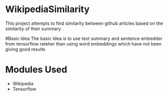 # WikipediaSimilarity
This project attempts to find similarity between github articles based on the similarity of their summary

#Basic Idea
The basic Idea is to use text summary and sentence embedder from tensorflow rateher than using word embeddings which have not been giving good results

# Modules Used
* Wikipedia
* Tensorflow
